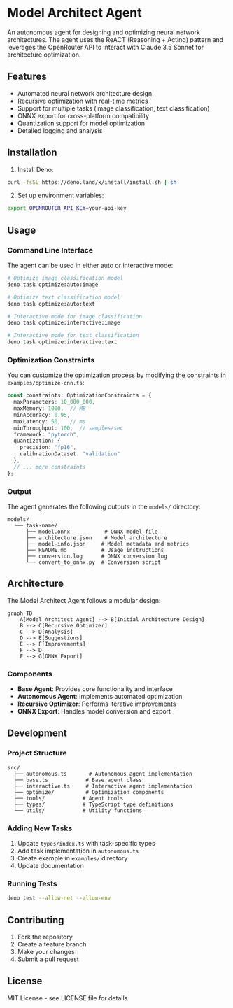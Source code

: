 # Model Architect Agent

An autonomous agent for designing and optimizing neural network architectures. The agent uses the ReACT (Reasoning + Acting) pattern and leverages the OpenRouter API to interact with Claude 3.5 Sonnet for architecture optimization.

## Features

- Automated neural network architecture design
- Recursive optimization with real-time metrics
- Support for multiple tasks (image classification, text classification)
- ONNX export for cross-platform compatibility
- Quantization support for model optimization
- Detailed logging and analysis

## Installation

1. Install Deno:
```bash
curl -fsSL https://deno.land/x/install/install.sh | sh
```

2. Set up environment variables:
```bash
export OPENROUTER_API_KEY=your-api-key
```

## Usage

### Command Line Interface

The agent can be used in either auto or interactive mode:

```bash
# Optimize image classification model
deno task optimize:auto:image

# Optimize text classification model
deno task optimize:auto:text

# Interactive mode for image classification
deno task optimize:interactive:image

# Interactive mode for text classification
deno task optimize:interactive:text
```

### Optimization Constraints

You can customize the optimization process by modifying the constraints in `examples/optimize-cnn.ts`:

```typescript
const constraints: OptimizationConstraints = {
  maxParameters: 10_000_000,
  maxMemory: 1000,  // MB
  minAccuracy: 0.95,
  maxLatency: 50,   // ms
  minThroughput: 100,  // samples/sec
  framework: "pytorch",
  quantization: {
    precision: "fp16",
    calibrationDataset: "validation"
  },
  // ... more constraints
};
```

### Output

The agent generates the following outputs in the `models/` directory:

```
models/
  └── task-name/
      ├── model.onnx           # ONNX model file
      ├── architecture.json    # Model architecture
      ├── model-info.json     # Model metadata and metrics
      ├── README.md           # Usage instructions
      ├── conversion.log      # ONNX conversion log
      └── convert_to_onnx.py  # Conversion script
```

## Architecture

The Model Architect Agent follows a modular design:

```mermaid
graph TD
    A[Model Architect Agent] --> B[Initial Architecture Design]
    B --> C[Recursive Optimizer]
    C --> D[Analysis]
    D --> E[Suggestions]
    E --> F[Improvements]
    F --> D
    F --> G[ONNX Export]
```

### Components

- **Base Agent**: Provides core functionality and interface
- **Autonomous Agent**: Implements automated optimization
- **Recursive Optimizer**: Performs iterative improvements
- **ONNX Export**: Handles model conversion and export

## Development

### Project Structure

```
src/
  ├── autonomous.ts       # Autonomous agent implementation
  ├── base.ts            # Base agent class
  ├── interactive.ts     # Interactive agent implementation
  ├── optimize/          # Optimization components
  ├── tools/            # Agent tools
  ├── types/            # TypeScript type definitions
  └── utils/            # Utility functions
```

### Adding New Tasks

1. Update `types/index.ts` with task-specific types
2. Add task implementation in `autonomous.ts`
3. Create example in `examples/` directory
4. Update documentation

### Running Tests

```bash
deno test --allow-net --allow-env
```

## Contributing

1. Fork the repository
2. Create a feature branch
3. Make your changes
4. Submit a pull request

## License

MIT License - see LICENSE file for details
